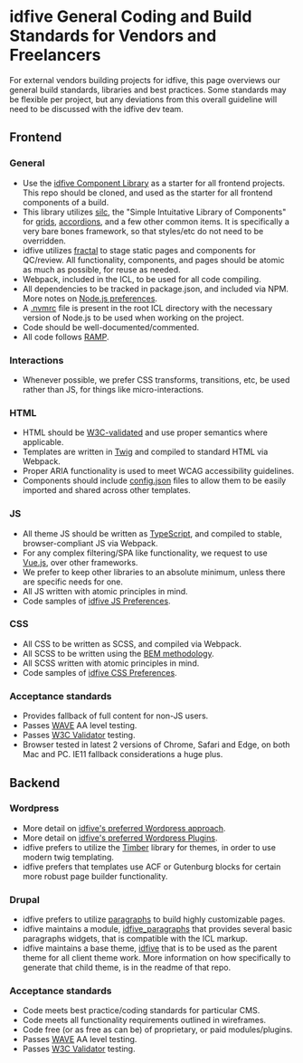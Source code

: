 # idfive General Coding and Build Standards for Vendors and Freelancers

For external vendors building projects for idfive, this page overviews our general build standards, libraries and best practices. Some standards may be flexible per project, but any deviations from this overall guideline will need to be discussed with the idfive dev team.

## Frontend

### General

- Use the [idfive Component Library](https://bitbucket.org/idfivellc/idfive-component-library/src/master/) as a starter for all frontend projects. This repo should be cloned, and used as the starter for all frontend components of a build.
- This library utilizes [silc](https://silc.io/), the "Simple Intuitative Library of Components" for [grids](https://github.com/nickrigby/silc-grid), [accordions](https://github.com/nickrigby/silc-accordion), and a few other common items. It is specifically a very bare bones framework, so that styles/etc do not need to be overridden.
- idfive utilizes [fractal](https://fractal.build/) to stage static pages and components for QC/review. All functionality, components, and pages should be atomic as much as possible, for reuse as needed.
- Webpack, included in the ICL, to be used for all code compiling.
- All dependencies to be tracked in package.json, and included via NPM. More notes on [Node.js preferences](/front-end/node).
- A [.nvmrc](https://github.com/nvm-sh/nvm#nvmrc) file is present in the root ICL directory with the necessary version of Node.js to be used when working on the project.
- Code should be well-documented/commented.
- All code follows [RAMP](/front-end/ramp).

### Interactions

- Whenever possible, we prefer CSS transforms, transitions, etc, be used rather than JS, for things like micro-interactions.

### HTML

- HTML should be [W3C-validated](https://validator.w3.org/) and use proper semantics where applicable.
- Templates are written in [Twig](https://twig.symfony.com/) and compiled to standard HTML via Webpack.
- Proper ARIA functionality is used to meet WCAG accessibility guidelines.
- Components should include [config.json](https://fractal.build/guide/core-concepts/context-data.html) files to allow them to be easily imported and shared across other templates.

### JS

- All theme JS should be written as [TypeScript](https://www.typescriptlang.org/), and compiled to stable, browser-compliant JS via Webpack.
- For any complex filtering/SPA like functionality, we request to use [Vue.js](https://vuejs.org/), over other frameworks.
- We prefer to keep other libraries to an absolute minimum, unless there are specific needs for one.
- All JS written with atomic principles in mind.
- Code samples of [idfive JS Preferences](/front-end/js).

### CSS

- All CSS to be written as SCSS, and compiled via Webpack.
- All SCSS to be written using the [BEM methodology](http://getbem.com/introduction/).
- All SCSS written with atomic principles in mind.
- Code samples of [idfive CSS Preferences](/front-end/css).

### Acceptance standards

- Provides fallback of full content for non-JS users.
- Passes [WAVE](http://wave.webaim.org/) AA level testing.
- Passes [W3C Validator](https://validator.w3.org/) testing.
- Browser tested in latest 2 versions of Chrome, Safari and Edge, on both Mac and PC. IE11 fallback considerations a huge plus.

## Backend

### Wordpress

- More detail on [idfive's preferred Wordpress approach](/back-end/wordpress/wordpress).
- More detail on [idfive's preferred Wordpress Plugins](/back-end/wordpress/wordpress-plugins).
- idfive prefers to utilize the [Timber](https://upstatement.com/timber/) library for themes, in order to use modern twig templating.
- idfive prefers that templates use ACF or Gutenburg blocks for certain more robust page builder functionality.

### Drupal

- idfive prefers to utilize [paragraphs](https://www.drupal.org/project/paragraphs) to build highly customizable pages.
- idfive maintains a module, [idfive_paragraphs](https://bitbucket.org/idfivellc/idfive-component-library-d8-paragraphs) that provides several basic paragraphs widgets, that is compatible with the ICL markup.
- idfive maintains a base theme, [idfive](https://bitbucket.org/idfivellc/idfive-component-library-d8-theme) that is to be used as the parent theme for all client theme work. More information on how specifically to generate that child theme, is in the readme of that repo.

### Acceptance standards

- Code meets best practice/coding standards for particular CMS.
- Code meets all functionality requirements outlined in wireframes.
- Code free (or as free as can be) of proprietary, or paid modules/plugins.
- Passes [WAVE](http://wave.webaim.org/) AA level testing.
- Passes [W3C Validator](https://validator.w3.org/) testing.
